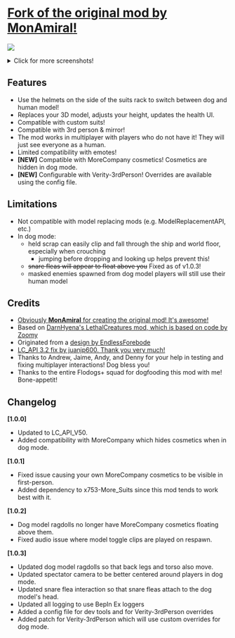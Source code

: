 

# [Fork of the original mod by **MonAmiral**!](https://thunderstore.io/c/lethal-company/p/MonAmiral/PlayerDogModel/)

![](https://imgur.com/Jqnam1q.png)

<details>

<summary>Click for more screenshots!</summary>

![](https://imgur.com/HqYB9te.png)

</details>

## Features
- Use the helmets on the side of the suits rack to switch between dog and human model!
- Replaces your 3D model, adjusts your height, updates the health UI.
- Compatible with custom suits!
- Compatible with 3rd person & mirror!
- The mod works in multiplayer with players who do not have it! They will just see everyone as a human.
- Limited compatibility with emotes!
- **[NEW]** Compatible with MoreCompany cosmetics! Cosmetics are hidden in dog mode.
- **[NEW]** Configurable with Verity-3rdPerson! Overrides are available using the config file.

## Limitations
- Not compatible with model replacing mods (e.g. ModelReplacementAPI, etc.)
- In dog mode:
	- held scrap can easily clip and fall through the ship and world floor, especially when crouching
		- jumping before dropping and looking up helps prevent this!
	- ~~snare fleas will appear to float above you~~ Fixed as of v1.0.3!
	- masked enemies spawned from dog model players will still use their human model

## Credits
- [Obviously **MonAmiral** for creating the original mod! It's awesome!](https://thunderstore.io/c/lethal-company/p/MonAmiral/PlayerDogModel/)
- Based on [DarnHyena's LethalCreatures mod, which is based on code by Zoomy](https://github.com/DarnHyena/LethalCreatures)
- Originated from a [design by EndlessForebode](https://twitter.com/UslurpArt/status/1724137874717573268)
- [LC_API 3.2 fix by juanjp600. Thank you very much!](https://github.com/MonAmiral/PlayerDogModel/pull/12)
- Thanks to Andrew, Jaime, Andy, and Denny for your help in testing and fixing multiplayer interactions! Dog bless you!
- Thanks to the entire Flodogs+ squad for dogfooding this mod with me! Bone-appetit!

## Changelog

**[1.0.0]**
- Updated to LC_API_V50. 
- Added compatibility with MoreCompany which hides cosmetics when in dog mode.

**[1.0.1]**
- Fixed issue causing your own MoreCompany cosmetics to be visible in first-person. 
- Added dependency to x753-More_Suits since this mod tends to work best with it.

**[1.0.2]**
- Dog model ragdolls no longer have MoreCompany cosmetics floating above them. 
- Fixed audio issue where model toggle clips are played on respawn.

**[1.0.3]**
- Updated dog model ragdolls so that back legs and torso also move.
- Updated spectator camera to be better centered around players in dog mode.
- Updated snare flea interaction so that snare fleas attach to the dog model's head.
- Updated all logging to use BepIn Ex loggers
- Added a config file for dev tools and for Verity-3rdPerson overrides
- Added patch for Verity-3rdPerson which will use custom overrides for dog mode.